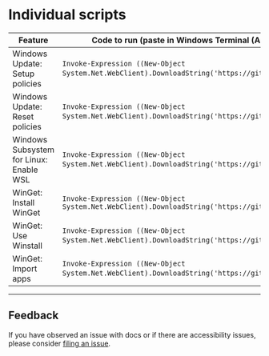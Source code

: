 # Individual scripts

| Feature                                 | Code to run (paste in Windows Terminal (Admin)                                                 |
| --------------------------------------- | ---------------------------------------------------------------------------------------------- |
| Windows Update: Setup policies          | `Invoke-Expression ((New-Object System.Net.WebClient).DownloadString('https://git.io/JurYt'`)) |
| Windows Update: Reset policies          | `Invoke-Expression ((New-Object System.Net.WebClient).DownloadString('https://git.io/JurY4'`)) |
| Windows Subsystem for Linux: Enable WSL | `Invoke-Expression ((New-Object System.Net.WebClient).DownloadString('https://git.io/JurYa'`)) |
| WinGet: Install WinGet                  | `Invoke-Expression ((New-Object System.Net.WebClient).DownloadString('https://git.io/JurY1'))` |
| WinGet: Use Winstall                    | `Invoke-Expression ((New-Object System.Net.WebClient).DownloadString('https://git.io/Jur3G'`)) |
| WinGet: Import apps                     | `Invoke-Expression ((New-Object System.Net.WebClient).DownloadString('https://git.io/Jur3F'`)) |

---

## Feedback

If you have observed an issue with docs or if there are accessibility issues, please consider [filing an issue](https://github.com/pratyakshm/WinRice/issues/new?assignees=pratyakshm&labels=Issue-Docs&template=doc_issue.yaml&title=Docs+issue%3A+).
